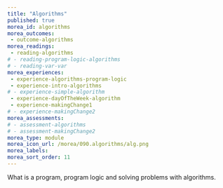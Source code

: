 ```yaml
---
title: "Algorithms"
published: true
morea_id: algorithms
morea_outcomes:
 - outcome-algorithms
morea_readings:
 - reading-algorithms
# - reading-program-logic-algorithms
# - reading-var-var
morea_experiences:
 - experience-algorithms-program-logic
 - experience-intro-algorithms
# - experience-simple-algorithm
 - experience-dayOfTheWeek-algorithm
 - experience-makingChange1
# - experience-makingChange2
morea_assessments: 
# - assessment-algorithms
# - assessment-makingChange2
morea_type: module
morea_icon_url: /morea/090.algorithms/alg.png
morea_labels:
morea_sort_order: 11
---
```


What is a program, program logic and solving problems with algorithms.